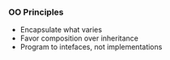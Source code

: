 ### OO Principles

- Encapsulate what varies
- Favor composition over inheritance
- Program to intefaces, not implementations

